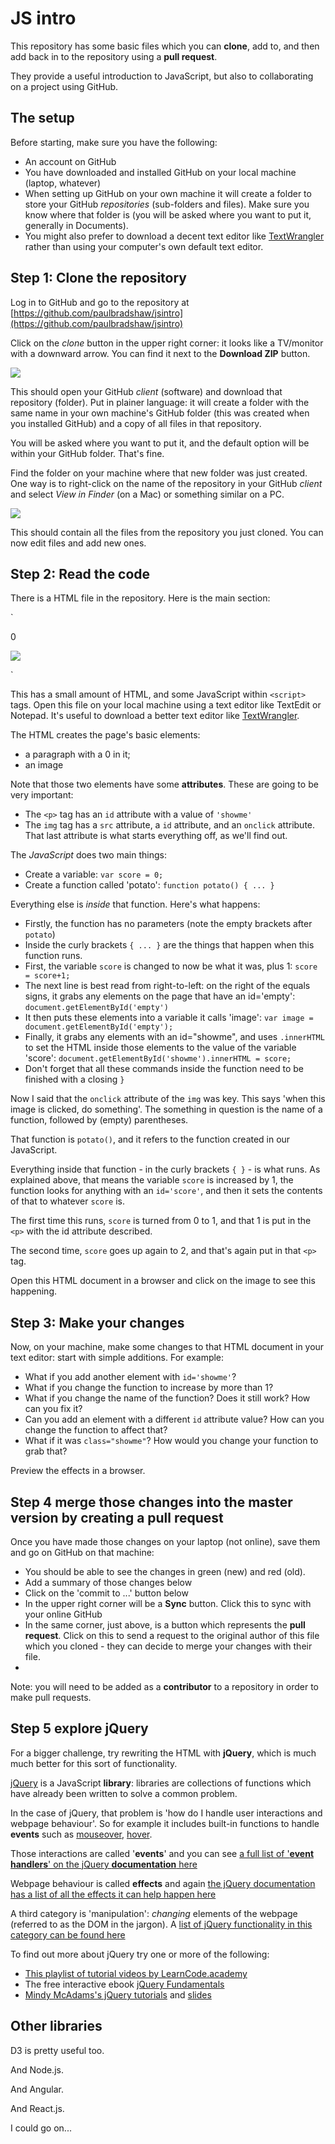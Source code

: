# JS intro

This repository has some basic files which you can **clone**, add to, and then add back in to the repository using a **pull request**.

They provide a useful introduction to JavaScript, but also to collaborating on a project using GitHub.

## The setup

Before starting, make sure you have the following:

* An account on GitHub
* You have downloaded and installed GitHub on your local machine (laptop, whatever)
* When setting up GitHub on your own machine it will create a folder to store your GitHub *repositories* (sub-folders and files). Make sure you know where that folder is (you will be asked where you want to put it, generally in Documents).
* You might also prefer to download a decent text editor like [TextWrangler](http://www.barebones.com/products/textwrangler/) rather than using your computer's own default text editor.

## Step 1: Clone the repository

Log in to GitHub and go to the repository at [https://github.com/paulbradshaw/jsintro](https://github.com/paulbradshaw/jsintro)

Click on the *clone* button in the upper right corner: it looks like a TV/monitor with a downward arrow. You can find it next to the **Download ZIP** button.

![](https://raw.githubusercontent.com/paulbradshaw/jsintro/master/clone.png)

This should open your GitHub *client* (software) and download that repository (folder). Put in plainer language: it will create a folder with the same name in your own machine's GitHub folder (this was created when you installed GitHub) and a copy of all files in that repository. 

You will be asked where you want to put it, and the default option will be within your GitHub folder. That's fine.

Find the folder on your machine where that new folder was just created. One way is to right-click on the name of the repository in your GitHub *client* and select *View in Finder* (on a Mac) or something similar on a PC.

![](https://raw.githubusercontent.com/paulbradshaw/jsintro/master/openinfinder.png)

This should contain all the files from the repository you just cloned. You can now edit files and add new ones.

## Step 2: Read the code

There is a HTML file in the repository. Here is the main section:

`<p id='showme'>0</p>
<img src="http://www.breederretriever.com/photopost/data/591/Picture_126_640x480.jpg" id="empty" onclick="potato()">
<script>
var score = 0;
function potato() {
score = score+1;
var image = document.getElementById('empty');
document.getElementById('showme').innerHTML = score;
}
</script>`


This has a small amount of HTML, and some JavaScript within `<script>` tags. Open this file on your local machine using a text editor like TextEdit or Notepad. It's useful to download a better text editor like [TextWrangler](http://www.barebones.com/products/textwrangler/).

The HTML creates the page's basic elements: 

* a paragraph with a 0 in it; 
* an image

Note that those two elements have some **attributes**. These are going to be very important:

* The `<p>` tag has an `id` attribute with a value of `'showme'`
* The `img` tag has a `src` attribute, a `id` attribute, and an `onclick` attribute. That last attribute is what starts everything off, as we'll find out.

The *JavaScript* does two main things:

* Create a variable: `var score = 0;`
* Create a function called 'potato': `function potato() { ... }`

Everything else is *inside* that function. Here's what happens:

* Firstly, the function has no parameters (note the empty brackets after `potato`)
* Inside the curly brackets `{ ... }` are the things that happen when this function runs.
* First, the variable `score` is changed to now be what it was, plus 1: `score = score+1;`
* The next line is best read from right-to-left: on the right of the equals signs, it grabs any elements on the page that have an id='empty': `document.getElementById('empty')`
* It then puts these elements into a variable it calls 'image': `var image = document.getElementById('empty');`
* Finally, it grabs any elements with an id="showme", and uses `.innerHTML` to set the HTML inside those elements to the value of the variable 'score': `document.getElementById('showme').innerHTML = score;`
* Don't forget that all these commands inside the function need to be finished with a closing `}`

Now I said that the `onclick` attribute of the `img` was key. This says 'when this image is clicked, do something'. The something in question is the name of a function, followed by (empty) parentheses.

That function is `potato()`, and it refers to the function created in our JavaScript.

Everything inside that function - in the curly brackets `{ }` - is what runs. As explained above, that means the variable `score` is increased by 1, the function looks for anything with an `id='score'`, and then it sets the contents of that to whatever `score` is.

The first time this runs, `score` is turned from 0 to 1, and that 1 is put in the `<p>` with the id attribute described.

The second time, `score` goes up again to 2, and that's again put in that `<p>` tag.

Open this HTML document in a browser and click on the image to see this happening.


## Step 3: Make your changes

Now, on your machine, make some changes to that HTML document in your text editor: start with simple additions. For example:

* What if you add another element with `id='showme'`?
* What if you change the function to increase by more than 1?
* What if you change the name of the function? Does it still work? How can you fix it?
* Can you add an element with a different `id` attribute value? How can you change the function to affect that?
* What if it was `class="showme"`? How would you change your function to grab that?

Preview the effects in a browser. 

## Step 4 merge those changes into the master version by creating a pull request

Once you have made those changes on your laptop (not online), save them and go on GitHub on that machine:

* You should be able to see the changes in green (new) and red (old). 
* Add a summary of those changes below
* Click on the 'commit to ...' button below
* In the upper right corner will be a **Sync** button. Click this to sync with your online GitHub
* In the same corner, just above, is a button which represents the **pull request**. Click on this to send a request to the original author of this file which you cloned - they can decide to merge your changes with their file.
* 
Note: you will need to be added as a **contributor** to a repository in order to make pull requests.

## Step 5 explore jQuery

For a bigger challenge, try rewriting the HTML with **jQuery**, which is much much better for this sort of functionality.

[jQuery](https://jquery.com/) is a JavaScript **library**: libraries are collections of functions which have already been written to solve a common problem.

In the case of jQuery, that problem is 'how do I handle user interactions and webpage behaviour'. So for example it includes built-in functions to handle **events** such as [mouseover](https://api.jquery.com/mouseover/), [hover](https://api.jquery.com/hover/).

Those interactions are called '**events**' and you can see [a full list of '**event handlers**' on the jQuery **documentation** here](https://api.jquery.com/category/events/)

Webpage behaviour is called **effects** and again [the jQuery documentation has a list of all the effects it can help happen here](https://api.jquery.com/category/effects/)

A third category is 'manipulation': *changing* elements of the webpage (referred to as the DOM in the jargon). A [list of jQuery functionality in this category can be found here](https://api.jquery.com/category/manipulation/)

To find out more about jQuery try one or more of the following:

* [This playlist of tutorial videos by LearnCode.academy](https://www.youtube.com/watch?v=hMxGhHNOkCU&list=PLoYCgNOIyGABdI2V8I_SWo22tFpgh2s6_)
* The free interactive ebook [jQuery Fundamentals](http://jqfundamentals.com/)
* [Mindy McAdams's jQuery tutorials](https://github.com/macloo/jquery_beginners) and [slides](http://www.slideshare.net/macloo/j-query-review1)

## Other libraries

D3 is pretty useful too.

And Node.js.

And Angular.

And React.js.

I could go on...
